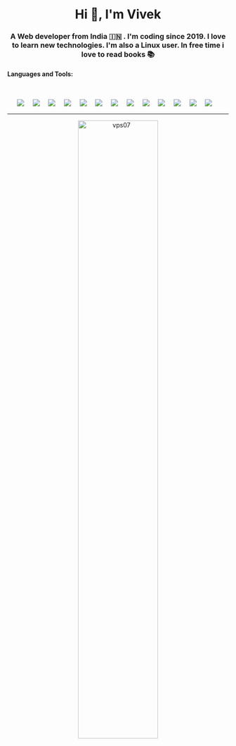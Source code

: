 <!--
**VPS07/vps07** is a ✨ _special_ ✨ repository because its `README.md` (this file) appears on your GitHub profile.

Here are some ideas to get you started:

- 🔭 I’m currently working on ...
- 🌱 I’m currently learning ...
- 👯 I’m looking to collaborate on ...
- 🤔 I’m looking for help with ...
- 💬 Ask me about ...
- 📫 How to reach me: ...
- 😄 Pronouns: ...
- ⚡ Fun fact: ...
-->
<h1 align="center">Hi 👋, I'm Vivek</h1>
<h3 align="center">A Web developer from India 🇮🇳 . I'm coding since 2019. I love to learn new technologies. I'm also a Linux user. In free time i love to read books 📚</h3>

<h4 align="left">Languages and Tools:</h4>
<br/>

<p align="center">
<img src="https://img.shields.io/badge/-GitHub-181717?style=for-the-badge&logo=github" />&nbsp;&nbsp;&nbsp;&nbsp;
<img src="https://img.shields.io/badge/-Git-black?style=for-the-badge&logo=git" />&nbsp;&nbsp;&nbsp;&nbsp;
<img src="https://img.shields.io/badge/-HTML5-E34F26?style=for-the-badge&logo=html5&logoColor=white" />&nbsp;&nbsp;&nbsp;&nbsp;
<img src="https://img.shields.io/badge/-CSS3-1572B6?style=for-the-badge&logo=css3" />&nbsp;&nbsp;&nbsp;&nbsp;
<img src="https://img.shields.io/badge/-javascript-black?style=for-the-badge&logo=javascript" />&nbsp;&nbsp;&nbsp;&nbsp;
<!-- <img src="https://img.shields.io/badge/-C++-224373?style=for-the-badge&logo=cplusplus" />&nbsp;&nbsp;&nbsp;&nbsp; -->
<img src="https://img.shields.io/badge/-java-ec2025?style=for-the-badge&logo=java" />&nbsp;&nbsp;&nbsp;&nbsp;
<img src="https://img.shields.io/badge/-tailwindcss-222945?style=for-the-badge&logo=tailwindcss" />&nbsp;&nbsp;&nbsp;&nbsp;
<img src="https://img.shields.io/badge/-Bootstrap-5f408a?style=for-the-badge&logo=bootstrap&logoColor=white" />&nbsp;&nbsp;&nbsp;&nbsp;
<img src="https://img.shields.io/badge/-Reactjs-292c33?style=for-the-badge&logo=react" />&nbsp;&nbsp;&nbsp;&nbsp;
<img src="https://img.shields.io/badge/-Express-292c33?style=for-the-badge&logo=express" />&nbsp;&nbsp;&nbsp;&nbsp;
<img src="https://img.shields.io/badge/-Nodejs-404137?style=for-the-badge&logo=node.js" />&nbsp;&nbsp;&nbsp;&nbsp;
<img src="https://img.shields.io/badge/Editor-VSCode-blue?style=for-the-badge&logo=visual-studio-code&logoColor=white" />&nbsp;&nbsp;&nbsp;&nbsp;
<img src="https://img.shields.io/badge/-linux-black?style=for-the-badge&logo=linux" />&nbsp;&nbsp;&nbsp;&nbsp;
</p>

<hr/>

<p align="center"><img align="center" src="https://github-readme-stats.vercel.app/api?username=vps07&show_icons=true&theme=tokyonight&locale=en" alt="vps07" width="60%"/></p>
